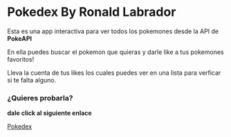 # Pokedex By Ronald Labrador

Esta es una app interactiva para ver todos los pokemones desde la API de **PokeAPI**

En ella puedes buscar el pokemon que quieras y darle like a tus pokemones favoritos!

Lleva la cuenta de tus likes los cuales puedes ver en una lista para verficar si te falta alguno.

### ¿Quieres probarla?

**dale click al siguiente enlace**

[Pokedex](https://pokedex-roladev.netlify.app/)

